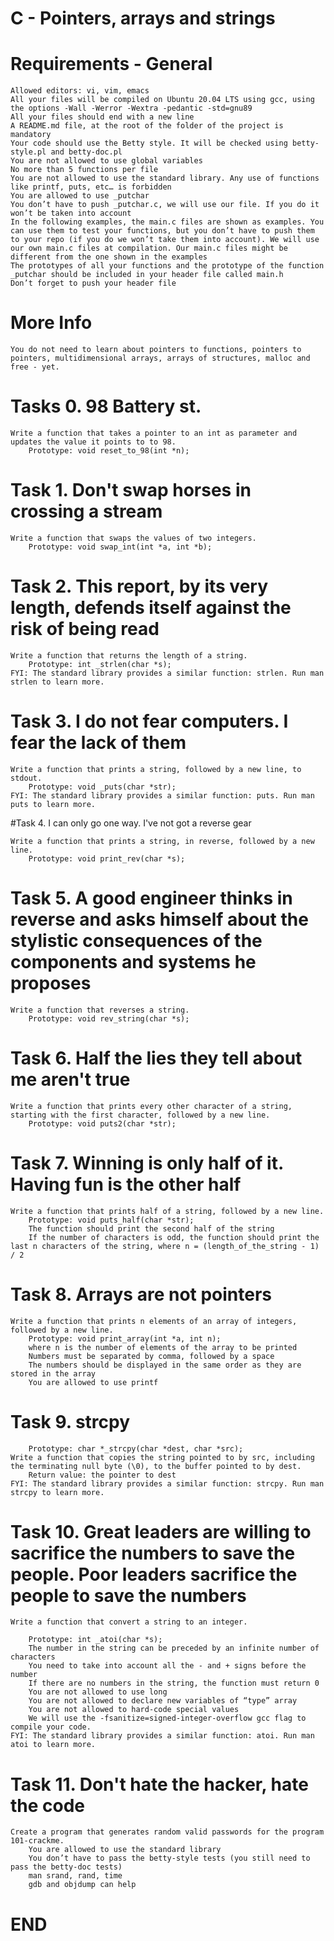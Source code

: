 # C - Pointers, arrays and strings

# Requirements - General

	Allowed editors: vi, vim, emacs
	All your files will be compiled on Ubuntu 20.04 LTS using gcc, using the options -Wall -Werror -Wextra -pedantic -std=gnu89
	All your files should end with a new line
	A README.md file, at the root of the folder of the project is mandatory
	Your code should use the Betty style. It will be checked using betty-style.pl and betty-doc.pl
	You are not allowed to use global variables
	No more than 5 functions per file
	You are not allowed to use the standard library. Any use of functions like printf, puts, etc… is forbidden
	You are allowed to use _putchar
	You don’t have to push _putchar.c, we will use our file. If you do it won’t be taken into account
	In the following examples, the main.c files are shown as examples. You can use them to test your functions, but you don’t have to push them to your repo (if you do we won’t take them into account). We will use our own main.c files at compilation. Our main.c files might be different from the one shown in the examples
	The prototypes of all your functions and the prototype of the function _putchar should be included in your header file called main.h
	Don’t forget to push your header file

# More Info

	You do not need to learn about pointers to functions, pointers to pointers, multidimensional arrays, arrays of structures, malloc and free - yet.


# Tasks 0. 98 Battery st.

	Write a function that takes a pointer to an int as parameter and updates the value it points to to 98.
		Prototype: void reset_to_98(int *n);

# Task 1. Don't swap horses in crossing a stream

	Write a function that swaps the values of two integers.
		Prototype: void swap_int(int *a, int *b);

# Task 2. This report, by its very length, defends itself against the risk of being read

	Write a function that returns the length of a string.
		Prototype: int _strlen(char *s);
	FYI: The standard library provides a similar function: strlen. Run man strlen to learn more.

# Task 3. I do not fear computers. I fear the lack of them

	Write a function that prints a string, followed by a new line, to stdout.
		Prototype: void _puts(char *str);
	FYI: The standard library provides a similar function: puts. Run man puts to learn more.

#Task 4. I can only go one way. I've not got a reverse gear

	Write a function that prints a string, in reverse, followed by a new line.
		Prototype: void print_rev(char *s);

# Task 5. A good engineer thinks in reverse and asks himself about the stylistic consequences of the components and systems he proposes

	Write a function that reverses a string.
		Prototype: void rev_string(char *s);

# Task 6. Half the lies they tell about me aren't true

	Write a function that prints every other character of a string, starting with the first character, followed by a new line.
		Prototype: void puts2(char *str);

# Task 7. Winning is only half of it. Having fun is the other half

	Write a function that prints half of a string, followed by a new line.
		Prototype: void puts_half(char *str);
		The function should print the second half of the string
		If the number of characters is odd, the function should print the last n characters of the string, where n = (length_of_the_string - 1) / 2

# Task 8. Arrays are not pointers

	Write a function that prints n elements of an array of integers, followed by a new line.
		Prototype: void print_array(int *a, int n);
		where n is the number of elements of the array to be printed
		Numbers must be separated by comma, followed by a space
		The numbers should be displayed in the same order as they are stored in the array
		You are allowed to use printf

# Task 9. strcpy

		Prototype: char *_strcpy(char *dest, char *src);
	Write a function that copies the string pointed to by src, including the terminating null byte (\0), to the buffer pointed to by dest.
		Return value: the pointer to dest
	FYI: The standard library provides a similar function: strcpy. Run man strcpy to learn more.

# Task 10. Great leaders are willing to sacrifice the numbers to save the people. Poor leaders sacrifice the people to save the numbers

	Write a function that convert a string to an integer.
		
		Prototype: int _atoi(char *s);
		The number in the string can be preceded by an infinite number of characters
		You need to take into account all the - and + signs before the number
		If there are no numbers in the string, the function must return 0
		You are not allowed to use long
		You are not allowed to declare new variables of “type” array
		You are not allowed to hard-code special values
		We will use the -fsanitize=signed-integer-overflow gcc flag to compile your code.
	FYI: The standard library provides a similar function: atoi. Run man atoi to learn more.

# Task 11. Don't hate the hacker, hate the code

	Create a program that generates random valid passwords for the program 101-crackme.
		You are allowed to use the standard library
		You don’t have to pass the betty-style tests (you still need to pass the betty-doc tests)
		man srand, rand, time
		gdb and objdump can help

# END

